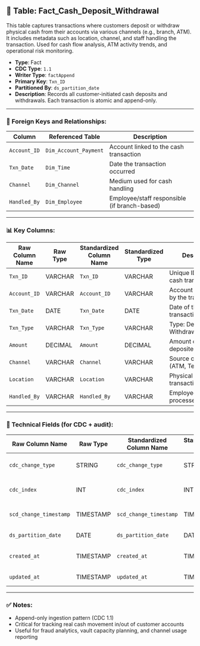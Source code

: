 ## 📜 Table: Fact_Cash_Deposit_Withdrawal

This table captures transactions where customers deposit or withdraw physical cash from their accounts via various channels (e.g., branch, ATM). It includes metadata such as location, channel, and staff handling the transaction. Used for cash flow analysis, ATM activity trends, and operational risk monitoring.

- **Type**: Fact  
- **CDC Type**: `1.1`  
- **Writer Type**: `factAppend`  
- **Primary Key**: `Txn_ID`  
- **Partitioned By**: `ds_partition_date`  
- **Description**: Records all customer-initiated cash deposits and withdrawals. Each transaction is atomic and append-only.

---

### 🔗 Foreign Keys and Relationships:

| Column         | Referenced Table       | Description |
|----------------|------------------------|-------------|
| `Account_ID`   | `Dim_Account_Payment`  | Account linked to the cash transaction  |
| `Txn_Date`     | `Dim_Time`             | Date the transaction occurred  |
| `Channel`      | `Dim_Channel`          | Medium used for cash handling  |
| `Handled_By`   | `Dim_Employee`         | Employee/staff responsible (if branch-based) |

---

### 📊 Key Columns:

| Raw Column Name  | Raw Type | Standardized Column Name     | Standardized Type | Description                            | PK  | Note                    |
|------------------|----------|-------------------------------|--------------------|----------------------------------------|-----|-------------------------|
| `Txn_ID`         | VARCHAR  | `Txn_ID`                      | VARCHAR            | Unique ID of the cash transaction      | ✅  |                         |
| `Account_ID`     | VARCHAR  | `Account_ID`                  | VARCHAR            | Account impacted by the transaction    |     | FK to `Dim_Account_Payment` |
| `Txn_Date`       | DATE     | `Txn_Date`                    | DATE               | Date of the transaction                |     | FK to `Dim_Time`        |
| `Txn_Type`       | VARCHAR  | `Txn_Type`                    | VARCHAR            | Type: Deposit or Withdrawal            |     |                         |
| `Amount`         | DECIMAL  | `Amount`                      | DECIMAL            | Amount of cash deposited/withdrawn     |     |                         |
| `Channel`        | VARCHAR  | `Channel`                     | VARCHAR            | Source channel (ATM, Teller, etc.)     |     | FK to `Dim_Channel`     |
| `Location`       | VARCHAR  | `Location`                    | VARCHAR            | Physical location of transaction       |     |                         |
| `Handled_By`     | VARCHAR  | `Handled_By`                  | VARCHAR            | Employee/staff who processed it        |     | FK to `Dim_Employee`    |

---

### 🧪 Technical Fields (for CDC + audit):

| Raw Column Name        | Raw Type | Standardized Column Name | Standardized Type | Description                             | PK  | Note |
|------------------------|----------|---------------------------|--------------------|-----------------------------------------|-----|------|
| `cdc_change_type`      | STRING   | `cdc_change_type`         | STRING             | Change type from source (`insert`)      |     | Always `'cdc_insert'`   |
| `cdc_index`            | INT      | `cdc_index`               | INT                | Row sequence index                      |     | Optional                |
| `scd_change_timestamp` | TIMESTAMP| `scd_change_timestamp`    | TIMESTAMP          | Record load/ingestion timestamp         |     |                         |
| `ds_partition_date`    | DATE     | `ds_partition_date`       | DATE               | Partitioning date                       |     | Often equals `Txn_Date` |
| `created_at`           | TIMESTAMP| `created_at`              | TIMESTAMP          | Time record was first inserted          |     |                         |
| `updated_at`           | TIMESTAMP| `updated_at`              | TIMESTAMP          | Usually null in CDC 1.1                 |     |                         |

---

### ✅ Notes:
- Append-only ingestion pattern (CDC 1.1)
- Critical for tracking real cash movement in/out of customer accounts
- Useful for fraud analytics, vault capacity planning, and channel usage reporting

